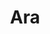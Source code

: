 ---
cc-type: constellation
title: "Ara"
hashtag: ara
borders:
  - Apus
  - Corona Australis
  - Norma
  - Pavo
  - Scorpius
  - Telescopium
  - Triangulum Australe
subdivision-of:
  - southern celestial hemisphere
tags:
  - Constellation
---